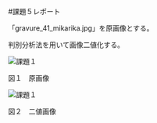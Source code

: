 #課題５レポート

「gravure_41_mikarika.jpg」を原画像とする。

判別分析法を用いて画像二値化する。

![課題１](https://github.com/NishiharaYuuki/Matlab/blob/master/image/kadai5-1.png)

図１　原画像

![課題１](https://github.com/NishiharaYuuki/Matlab/blob/master/image/kadai5-2.png)

図２　二値画像
